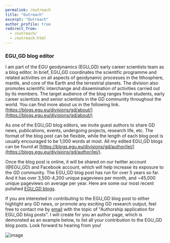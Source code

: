 ```yaml
---
permalink: /outreach
title: "Outreach"
excerpt: "Outreach"
author_profile: true
redirect_from: 
  - /outreach/
  - /outreach.html
---
```


<h3>EGU_GD blog editor</h3>

I am part of the EGU geodynamics (EGU_GD) early career scientists team as a blog editor. In brief, EGU_GD coordinates the scientific programme and related activities 
on all aspects of geodynamic processes in the lithosphere, mantle, and core of the Earth and the terrestrial planets. 
The division also promotes scientific interchange and dissemination of activities carried out by its members. 
The target audience of the blog ranges from students, early career scientists and senior scientists in the GD community throughout the world. 
You can find more about us in the following link. [https://blogs.egu.eu/divisions/gd/about/](https://blogs.egu.eu/divisions/gd/about/)

As one of the EGU_GD blog editors, we invite guest authors to share GD news, publications, events, undergoing projects, research life, etc.
The format of the blog post can be flexible, while the length of each blog post is usually encouraged to be 1,000 words at most. All my edited EGU_GD blogs 
can be found at [https://blogs.egu.eu/divisions/gd/author/lei/](https://blogs.egu.eu/divisions/gd/author/lei/).

Once the blog post is online, it will be shared on our twitter account (@EGU_GD) and Facebook account, which will help increase its exposure to the 
GD community. The EGU_GD blog post has run for over 5 years so far. And it has over 3,500-4,200 unique pageviews per month, and ~45,000 unique pageviews 
on average per year. Here are some our most recent pulished [EGU_GD blogs](https://blogs.egu.eu/divisions/gd/).

If you are interested in contributing to the EGU_GD blog post to either highlight any GD news, or promote any exciting GD research output, 
feel free to contact me by [email](mailto:leiz2@cardiff.ac.uk) with the topic of "Authorship application for EGU_GD blog posts". I will create for you an author page, which is demonsted as an example below, to list all your contribution to the EGU_GD blog posts. Look forward to hearing from you!

![image](https://user-images.githubusercontent.com/119984116/212542753-9f0fd7a3-2a79-48a7-b76b-4562d0e81923.png)
